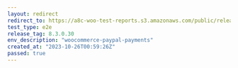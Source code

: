 ```yaml
---
layout: redirect
redirect_to: https://a8c-woo-test-reports.s3.amazonaws.com/public/release/8.3.0.30/woocommerce-paypal-payments/e2e/index.html
test_type: e2e
release_tag: 8.3.0.30
env_description: "woocommerce-paypal-payments"
created_at: "2023-10-26T00:59:26Z"
passed: true
---
```

